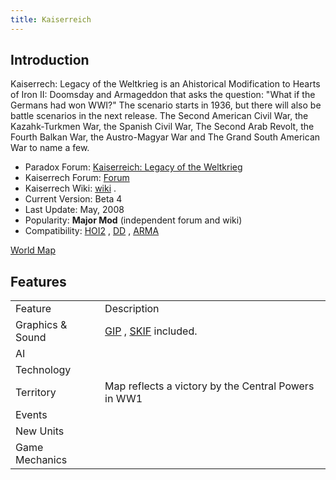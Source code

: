 ```yaml
---
title: Kaiserreich
---
```

##  Introduction 

Kaiserrech: Legacy of the Weltkrieg is an Ahistorical Modification to
Hearts of Iron II: Doomsday and Armageddon that asks the question: "What
if the Germans had won WWI?" The scenario starts in 1936, but there will
also be battle scenarios in the next release. The Second American Civil
War, the Kazahk-Turkmen War, the Spanish Civil War, The Second Arab
Revolt, the Fourth Balkan War, the Austro-Magyar War and The Grand South
American War to name a few.

-   Paradox Forum: [Kaiserreich: Legacy of the
    Weltkrieg](http://forum.paradoxplaza.com/forum/showthread.php?t=223176&page=1&pp=25/)
-   Kaiserrech Forum: [Forum](http://z11.invisionfree.com/Kaiserreich/)
-   Kaiserrech Wiki: [wiki](http://editthis.info/kaiserreich/Main_Page)
    .
-   Current Version: Beta 4
-   Last Update: May, 2008
-   Popularity: **Major Mod** (independent forum and wiki)
-   Compatibility: [HOI2](/wiki/HOI2 "HOI2") , [DD](/wiki/DD "DD") ,
    [ARMA](/wiki/ARMA "ARMA")

[World
Map](/wiki/index.php?title=Special:Upload&wpDestFile=Kaiserrech-world.jpg "File:Kaiserrech-world.jpg")

##  Features 

|                  |                                                              |
|------------------|--------------------------------------------------------------|
| Feature          | Description                                                  |
| Graphics & Sound | [GIP](/wiki/GIP "GIP") , [SKIF](/wiki/SKIF "SKIF") included. |
| AI               |                                                              |
| Technology       |                                                              |
| Territory        | Map reflects a victory by the Central Powers in WW1          |
| Events           |                                                              |
| New Units        |                                                              |
| Game Mechanics   |                                                              |
